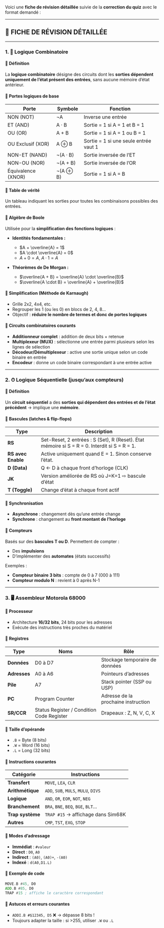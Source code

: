 Voici une **fiche de révision détaillée** suivie de la **correction du quiz** avec le format demandé :

---

## 🧠 FICHE DE RÉVISION DÉTAILLÉE

---

### 1. 🔌 Logique Combinatoire

#### 🔸 Définition

La **logique combinatoire** désigne des circuits dont les **sorties dépendent uniquement de l’état présent des entrées**, sans aucune mémoire d’état antérieur.

#### 🔸 Portes logiques de base

| Porte              | Symbole  | Fonction                              |
| ------------------ | -------- | ------------------------------------- |
| NON (NOT)          | ¬A       | Inverse une entrée                    |
| ET (AND)           | A · B    | Sortie = 1 si A = 1 et B = 1          |
| OU (OR)            | A + B    | Sortie = 1 si A = 1 ou B = 1          |
| OU Exclusif (XOR)  | A ⊕ B    | Sortie = 1 si une seule entrée vaut 1 |
| NON-ET (NAND)      | ¬(A · B) | Sortie inversée de l’ET               |
| NON-OU (NOR)       | ¬(A + B) | Sortie inversée de l’OR               |
| Équivalence (XNOR) | ¬(A ⊕ B) | Sortie = 1 si A = B                   |

#### 🔸 Table de vérité

Un tableau indiquant les sorties pour toutes les combinaisons possibles des entrées.

#### 🔸 Algèbre de Boole

Utilisée pour la **simplification des fonctions logiques** :

* **Identités fondamentales :**

  * $A + \overline{A} = 1$
  * $A \cdot \overline{A} = 0$
  * $A + 0 = A$, $A \cdot 1 = A$

* **Théorèmes de De Morgan :**

  * $\overline{A + B} = \overline{A} \cdot \overline{B}$
  * $\overline{A \cdot B} = \overline{A} + \overline{B}$

#### 🔸 Simplification (Méthode de Karnaugh)

* Grille 2x2, 4x4, etc.
* Regrouper les 1 (ou les 0) en blocs de 2, 4, 8…
* Objectif : **réduire le nombre de termes et donc de portes logiques**

#### 🔸 Circuits combinatoires courants

* **Additionneur complet** : addition de deux bits + retenue
* **Multiplexeur (MUX)** : sélectionne une entrée parmi plusieurs selon les lignes de sélection
* **Décodeur/Démultiplexeur** : active une sortie unique selon un code binaire en entrée
* **Encodeur** : donne un code binaire correspondant à une entrée active

---

### 2. ⏱ Logique Séquentielle (jusqu’aux compteurs)

#### 🔸 Définition

Un **circuit séquentiel** a des **sorties qui dépendent des entrées et de l’état précédent** → implique une **mémoire**.

#### 🔸 Bascules (latches & flip-flops)

| Type               | Description                                                                                  |
| ------------------ | -------------------------------------------------------------------------------------------- |
| **RS**             | Set-Reset, 2 entrées : S (Set), R (Reset). État mémoire si S = R = 0. Interdit si S = R = 1. |
| **RS avec Enable** | Active uniquement quand E = 1. Sinon conserve l’état.                                        |
| **D (Data)**       | Q ← D à chaque front d’horloge (CLK)                                                         |
| **JK**             | Version améliorée de RS où J=K=1 ⇨ bascule d’état                                            |
| **T (Toggle)**     | Change d’état à chaque front actif                                                           |

#### 🔸 Synchronisation

* **Asynchrone** : changement dès qu’une entrée change
* **Synchrone** : changement au **front montant de l’horloge**

#### 🔸 Compteurs

Basés sur des **bascules T ou D**. Permettent de compter :

* Des **impulsions**
* D’implémenter des **automates** (états successifs)

Exemples :

* **Compteur binaire 3 bits** : compte de 0 à 7 (000 à 111)
* **Compteur modulo N** : revient à 0 après N-1

---

### 3. 🖥 Assembleur Motorola 68000

#### 🔸 Processeur

* Architecture **16/32 bits**, 24 bits pour les adresses
* Exécute des instructions très proches du matériel

#### 🔸 Registres

| Type         | Noms                                      | Rôle                                |
| ------------ | ----------------------------------------- | ----------------------------------- |
| **Données**  | D0 à D7                                   | Stockage temporaire de données      |
| **Adresses** | A0 à A6                                   | Pointeurs d’adresses                |
| **Pile**     | A7                                        | Stack pointer (SSP ou USP)          |
| **PC**       | Program Counter                           | Adresse de la prochaine instruction |
| **SR/CCR**   | Status Register / Condition Code Register | Drapeaux : Z, N, V, C, X            |

#### 🔸 Taille d’opérande

* `.B` = Byte (8 bits)
* `.W` = Word (16 bits)
* `.L` = Long (32 bits)

#### 🔸 Instructions courantes

| Catégorie        | Instructions                         |
| ---------------- | ------------------------------------ |
| **Transfert**    | `MOVE`, `LEA`, `CLR`                 |
| **Arithmétique** | `ADD`, `SUB`, `MULS`, `MULU`, `DIVS` |
| **Logique**      | `AND`, `OR`, `EOR`, `NOT`, `NEG`     |
| **Branchement**  | `BRA`, `BNE`, `BEQ`, `BGE`, `BLT`... |
| **Trap système** | `TRAP #15` → affichage dans Sim68K   |
| **Autres**       | `CMP`, `TST`, `EXG`, `STOP`          |

#### 🔸 Modes d’adressage

* **Immédiat** : `#valeur`
* **Direct** : `D0`, `A0`
* **Indirect** : `(A0)`, `(A0)+`, `-(A0)`
* **Indexé** : `d(A0,D1.L)`

#### 🔸 Exemple de code

```asm
MOVE.B #45, D0
ADD.B #85, D0
TRAP #15 ; affiche le caractère correspondant
```

#### 🔸 Astuces et erreurs courantes

* `ADDI.B #$12345, D5` ❌ → dépasse 8 bits !
* Toujours adapter la taille : si >255, utiliser `.W` ou `.L`


